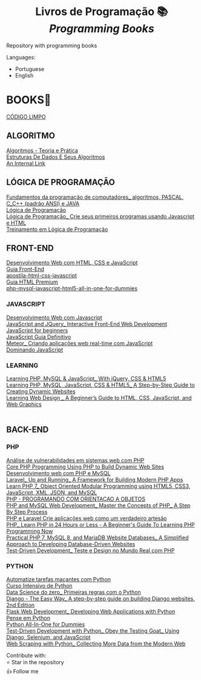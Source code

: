 <h1 align="center"> Livros de Programação 📚</br><i>Programming Books</i></h1>


Repository with programming books

Languages:
* Portuguese
* English

# BOOKS📖</br>
[CÓDIGO LIMPO](https://github.com/CodesdaLu/Programming-Books/blob/main/C%C3%B3digo%20limpo.pdf)</br>
## ALGORITMO
[Algoritmos - Teoria e Prática](https://github.com/CodesdaLu/Books_Prog/blob/main/ALGORITMOS/Algoritmos%20-%20Teoria%20e%20Pr%C3%A1tica.pdf)</br>
[Estruturas De Dados E Seus Algoritmos](https://github.com/CodesdaLu/Books_Prog/blob/main/ALGORITMOS/Estruturas%20De%20Dados%20E%20Seus%20Algoritmos.pdf)</br>
[An Internal Link](/guides/content/editing-an-existing-page)

##  LÓGICA DE PROGRAMAÇÃO
[Fundamentos da programação de computadores_ algoritmos, PASCAL, C_C++ (padrão ANSI) e JAVA](https://github.com/CodesdaLu/Books_Prog/blob/main/LOGICA%20DE%20PROGRAMA%C3%87%C3%83O/Fundamentos%20da%20programa%C3%A7%C3%A3o%20de%20computadores_%20algoritmos%2C%20PASCAL%2C%20C_C%2B%2B%20(padr%C3%A3o%20ANSI)%20e%20JAVA.pdf)</br>
[Lógica de Programação](https://github.com/CodesdaLu/Books_Prog/blob/main/LOGICA%20DE%20PROGRAMA%C3%87%C3%83O/L%C3%B3gica%20de%20Programa%C3%A7%C3%A3o.pdf)</br>
[Lógica de Programação_ Crie seus primeiros programas usando Javascript e HTML](https://github.com/CodesdaLu/Books_Prog/blob/main/LOGICA%20DE%20PROGRAMA%C3%87%C3%83O/L%C3%B3gica%20de%20Programa%C3%A7%C3%A3o_%20Crie%20seus%20primeiros%20programas%20usando%20Javascript%20e%20HTML.pdf)</br>
[Treinamento em Lógica de Programação](https://github.com/CodesdaLu/Books_Prog/blob/main/LOGICA%20DE%20PROGRAMA%C3%87%C3%83O/Treinamento%20em%20L%C3%B3gica%20de%20Programa%C3%A7%C3%A3o.pdf)</br>

## FRONT-END
[Desenvolvimento Web com HTML, CSS e JavaScript](
https://github.com/CodesdaLu/Books_Prog/blob/main/FRONT-END/Desenvolvimento%20Web%20com%20HTML%2C%20CSS%20e%20JavaScript.pdf)</br>
[Guia Front-End](https://github.com/CodesdaLu/Books_Prog/blob/main/FRONT-END/Guia%20Front-End.pdf)</br>
[apostila-html-css-javascript](https://github.com/CodesdaLu/Books_Prog/blob/main/FRONT-END/apostila-html-css-javascript.pdf)</br>
[Guia HTML Premium](https://github.com/CodesdaLu/Books_Prog/blob/main/FRONT-END/ebook-gratuito-html-premium.pdf)</br>
[php-mysql-javascript-html5-all-in-one-for-dummies](https://github.com/CodesdaLu/Books_Prog/blob/main/FRONT-END/php-mysql-javascript-html5-all-in-one-for-dummies.pdf)</br>

### JAVASCRIPT
[Desenvolvimento Web com Javascript](https://github.com/CodesdaLu/Books_Prog/blob/main/FRONT-END/JAVASCRIPT/Desenvolvimento%20Web%20com%20Javascript.pdf)</br>
[JavaScript and JQuery_ Interactive Front-End Web Development](https://github.com/CodesdaLu/Books_Prog/blob/main/FRONT-END/JAVASCRIPT/JavaScript%20and%20JQuery_%20Interactive%20Front-End%20Web%20Development.pdf)</br>
[JavaScript for beginners](https://github.com/CodesdaLu/Books_Prog/blob/main/FRONT-END/JAVASCRIPT/JavaScript_%20JavaScript%20For%20Beginners%20-%20Learn%20JavaScript%20Programming%20with%20ease%20in%20HALF%20THE%20TIME%20-%20Everything%20about%20the%20Language%2C%20Coding%2C%20Programming%20and%20Web%20Pages%20You%20need%20to%20know.pdf)</br>
[JavaScript Guia Definitivo](https://github.com/CodesdaLu/Books_Prog/blob/main/FRONT-END/JAVASCRIPT/JavaScript_%20O%20guia%20definitivo.pdf)</br>
[Meteor_ Criando aplicações web real-time com JavaScript](https://github.com/CodesdaLu/Books_Prog/blob/main/FRONT-END/JAVASCRIPT/Meteor_%20Criando%20aplica%C3%A7%C3%B5es%20web%20real-time%20com%20JavaScript.pdf)</br>
[Dominando JavaScript](https://github.com/CodesdaLu/Books_Prog/blob/main/FRONT-END/JAVASCRIPT/Dominando%20JavaScript%20Com%20Jquery.pdf)</br>

### LEARNING
[Learning PHP, MySQL & JavaScript_ With jQuery, CSS & HTML5](https://github.com/CodesdaLu/Books_Prog/blob/main/FRONT-END/Learning/Learning%20PHP%2C%20MySQL%20%26%20JavaScript_%20With%20jQuery%2C%20CSS%20%26%20HTML5.pdf)</br>
[Learning PHP, MySQL, JavaScript, CSS & HTML5_ A Step-by-Step Guide to Creating Dynamic Websites](https://github.com/CodesdaLu/Books_Prog/blob/main/FRONT-END/Learning/Learning%20PHP%2C%20MySQL%2C%20JavaScript%2C%20CSS%20%26%20HTML5_%20A%20Step-by-Step%20Guide%20to%20Creating%20Dynamic%20Websites.pdf)</br>
[Learning Web Design _ A Beginner’s Guide to HTML, CSS, JavaScript, and Web Graphics](https://github.com/CodesdaLu/Books_Prog/blob/main/FRONT-END/Learning/Learning%20Web%20Design%20_%20A%20Beginner%E2%80%99s%20Guide%20to%20HTML%2C%20CSS%2C%20JavaScript%2C%20and%20Web%20Graphics.pdf)</br>
[]()</br>

## BACK-END

### PHP
[Análise de vulnerabilidades em sistemas web com PHP](https://github.com/CodesdaLu/Books_Prog/blob/main/BACK-END/PHP/An%C3%A1lise%20de%20vulnerabilidades%20em%20sistemas%20web%20com%20PHP.pdf)</br>
[Core PHP Programming Using PHP to Build Dynamic Web Sites](https://github.com/CodesdaLu/Books_Prog/blob/main/BACK-END/PHP/Core%20PHP%20Programming%20Using%20PHP%20to%20Build%20Dynamic%20Web%20Sites.pdf)</br>
[Desenvolvimento web com PHP e MySQL](https://github.com/CodesdaLu/Books_Prog/blob/main/BACK-END/PHP/Desenvolvimento%20web%20com%20PHP%20e%20MySQL.pdf)</br>
[Laravel_ Up and Running_ A Framework for Building Modern PHP Apps](https://github.com/CodesdaLu/Books_Prog/blob/main/BACK-END/PHP/Laravel_%20Up%20and%20Running_%20A%20Framework%20for%20Building%20Modern%20PHP%20Apps.pdf)</br>
[Learn PHP 7_ Object Oriented Modular Programming using HTML5, CSS3, JavaScript, XML, JSON, and MySQL](https://github.com/CodesdaLu/Books_Prog/blob/main/BACK-END/PHP/Learn%20PHP%207_%20Object%20Oriented%20Modular%20Programming%20using%20HTML5%2C%20CSS3%2C%20JavaScript%2C%20XML%2C%20JSON%2C%20and%20MySQL.pdf)</br>
[PHP - PROGRAMANDO COM ORIENTAÇAO A OBJETOS](https://github.com/CodesdaLu/Books_Prog/blob/main/BACK-END/PHP/PHP%20-%20PROGRAMANDO%20COM%20ORIENTA%C3%87AO%20A%20OBJETOS.pdf)</br>
[PHP and MySQL Web Development_ Master the Concepts of PHP_ A Step By Step Process](https://github.com/CodesdaLu/Books_Prog/blob/main/BACK-END/PHP/PHP%20and%20MySQL%20Web%20Development_%20Master%20the%20Concepts%20of%20PHP_%20A%20Step%20By%20Step%20Process%20.pdf)</br>
[PHP e Laravel Crie aplicações web como um verdadeiro artesão](https://github.com/CodesdaLu/Books_Prog/blob/main/BACK-END/PHP/PHP%20e%20Laravel%20Crie%20aplica%C3%A7%C3%B5es%20web%20como%20um%20verdadeiro%20artes%C3%A3o.pdf)</br>
[PHP_ Learn PHP in 24 Hours or Less - A Beginner's Guide To Learning PHP Programming Now](https://github.com/CodesdaLu/Books_Prog/blob/main/BACK-END/PHP/PHP_%20Learn%20PHP%20in%2024%20Hours%20or%20Less%20-%20A%20Beginner's%20Guide%20To%20Learning%20PHP%20Programming%20Now.pdf)</br>
[Practical PHP 7, MySQL 8, and MariaDB Website Databases_ A Simplified Approach to Developing Database-Driven Websites](https://github.com/CodesdaLu/Books_Prog/blob/main/BACK-END/PHP/Practical%20PHP%207%2C%20MySQL%208%2C%20and%20MariaDB%20Website%20Databases_%20A%20Simplified%20Approach%20to%20Developing%20Database-Driven%20Websites.pdf)</br>
[Test-Driven Development_ Teste e Design no Mundo Real com PHP](https://github.com/CodesdaLu/Books_Prog/blob/main/BACK-END/PHP/Test-Driven%20Development_%20Teste%20e%20Design%20no%20Mundo%20Real%20com%20PHP.pdf)</br>

### PYTHON
[Automatize tarefas maçantes com Python](https://github.com/CodesdaLu/Books_Prog/blob/main/BACK-END/PYTHON/Automatize%20tarefas%20ma%C3%A7antes%20com%20Python.pdf)</br>
[Curso Intensivo de Python](https://github.com/CodesdaLu/Books_Prog/blob/main/BACK-END/PYTHON/Curso%20Intensivo%20de%20Python.pdf)</br>
[Data Science do zero_ Primeiras regras com o Python](https://github.com/CodesdaLu/Books_Prog/blob/main/BACK-END/PYTHON/Data%20Science%20do%20zero_%20Primeiras%20regras%20com%20o%20Python.pdf)</br>
[Django - The Easy Way_ A step-by-step guide on building Django websites, 2nd Edition](https://github.com/CodesdaLu/Books_Prog/blob/main/BACK-END/PYTHON/Django%20-%20The%20Easy%20Way_%20A%20step-by-step%20guide%20on%20building%20Django%20websites%2C%202nd%20Edition.pdf)</br>
[Flask Web Development_ Developing Web Applications with Python](https://github.com/CodesdaLu/Books_Prog/blob/main/BACK-END/PYTHON/Flask%20Web%20Development_%20Developing%20Web%20Applications%20with%20Python.pdf)</br>
[Pense em Python](https://github.com/CodesdaLu/Books_Prog/blob/main/BACK-END/PYTHON/Pense%20em%20Python.pdf)</br>
[Python All-In-One for Dummies](https://github.com/CodesdaLu/Books_Prog/blob/main/BACK-END/PYTHON/Python%20All-In-One%20for%20Dummies.pdf)</br>
[Test-Driven Development with Python_ Obey the Testing Goat_ Using Django, Selenium, and JavaScript](https://github.com/CodesdaLu/Books_Prog/blob/main/BACK-END/PYTHON/Test-Driven%20Development%20with%20Python_%20Obey%20the%20Testing%20Goat_%20Using%20Django%2C%20Selenium%2C%20and%20JavaScript.pdf)</br>
[Web Scraping with Python_ Collecting More Data from the Modern Web](https://github.com/CodesdaLu/Books_Prog/blob/main/BACK-END/PYTHON/Web%20Scraping%20with%20Python_%20Collecting%20More%20Data%20from%20the%20Modern%20Web.pdf)</br>

Contribute with:</br>
⭐ Star in the repository</br>
👍 Follow me</br>
[]()</br>
[]()</br>
